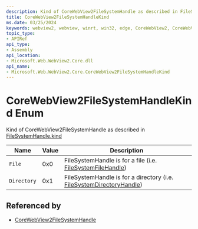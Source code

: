 ```yaml
---
description: Kind of CoreWebView2FileSystemHandle as described in FileSystemHandle.kind
title: CoreWebView2FileSystemHandleKind
ms.date: 03/25/2024
keywords: webview2, webview, winrt, win32, edge, CoreWebView2, CoreWebView2Controller, browser control, edge html, CoreWebView2FileSystemHandleKind
topic_type:
- APIRef
api_type:
- Assembly
api_location:
- Microsoft.Web.WebView2.Core.dll
api_name:
- Microsoft.Web.WebView2.Core.CoreWebView2FileSystemHandleKind
---
```


# CoreWebView2FileSystemHandleKind Enum

Kind of CoreWebView2FileSystemHandle as described in [FileSystemHandle.kind](https://developer.mozilla.org/docs/Web/API/FileSystemHandle/kind)

| Name |  Value | Description |
|--|--|--|
|`File` | 0x0  |  FileSystemHandle is for a file (i.e. [FileSystemFileHandle](https://developer.mozilla.org/docs/Web/API/FileSystemFileHandle))|
|`Directory` | 0x1  |  FileSystemHandle is for a directory (i.e. [FileSystemDirectoryHandle](https://developer.mozilla.org/docs/Web/API/FileSystemDirectoryHandle))|


## Referenced by

- [CoreWebView2FileSystemHandle](corewebview2filesystemhandle.md)
